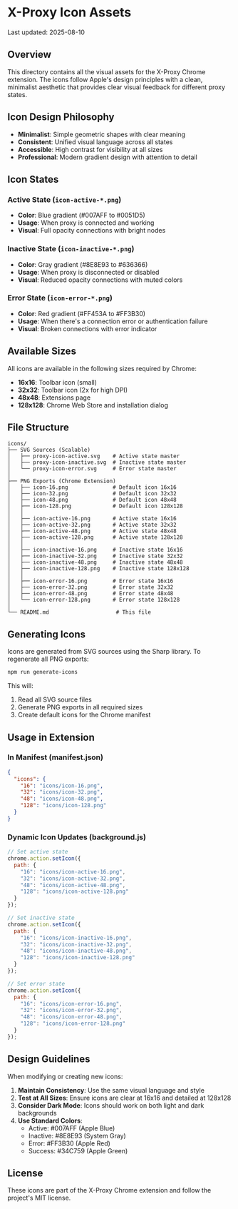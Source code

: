 # X-Proxy Icon Assets

Last updated: 2025-08-10

## Overview

This directory contains all the visual assets for the X-Proxy Chrome extension. The icons follow Apple's design principles with a clean, minimalist aesthetic that provides clear visual feedback for different proxy states.

## Icon Design Philosophy

- **Minimalist**: Simple geometric shapes with clear meaning
- **Consistent**: Unified visual language across all states
- **Accessible**: High contrast for visibility at all sizes
- **Professional**: Modern gradient design with attention to detail

## Icon States

### Active State (`icon-active-*.png`)
- **Color**: Blue gradient (#007AFF to #0051D5)
- **Usage**: When proxy is connected and working
- **Visual**: Full opacity connections with bright nodes

### Inactive State (`icon-inactive-*.png`)
- **Color**: Gray gradient (#8E8E93 to #636366)
- **Usage**: When proxy is disconnected or disabled
- **Visual**: Reduced opacity connections with muted colors

### Error State (`icon-error-*.png`)
- **Color**: Red gradient (#FF453A to #FF3B30)
- **Usage**: When there's a connection error or authentication failure
- **Visual**: Broken connections with error indicator

## Available Sizes

All icons are available in the following sizes required by Chrome:
- **16x16**: Toolbar icon (small)
- **32x32**: Toolbar icon (2x for high DPI)
- **48x48**: Extensions page
- **128x128**: Chrome Web Store and installation dialog

## File Structure

```
icons/
├── SVG Sources (Scalable)
│   ├── proxy-icon-active.svg    # Active state master
│   ├── proxy-icon-inactive.svg  # Inactive state master
│   └── proxy-icon-error.svg     # Error state master
│
├── PNG Exports (Chrome Extension)
│   ├── icon-16.png              # Default icon 16x16
│   ├── icon-32.png              # Default icon 32x32
│   ├── icon-48.png              # Default icon 48x48
│   ├── icon-128.png             # Default icon 128x128
│   │
│   ├── icon-active-16.png       # Active state 16x16
│   ├── icon-active-32.png       # Active state 32x32
│   ├── icon-active-48.png       # Active state 48x48
│   ├── icon-active-128.png      # Active state 128x128
│   │
│   ├── icon-inactive-16.png     # Inactive state 16x16
│   ├── icon-inactive-32.png     # Inactive state 32x32
│   ├── icon-inactive-48.png     # Inactive state 48x48
│   ├── icon-inactive-128.png    # Inactive state 128x128
│   │
│   ├── icon-error-16.png        # Error state 16x16
│   ├── icon-error-32.png        # Error state 32x32
│   ├── icon-error-48.png        # Error state 48x48
│   └── icon-error-128.png       # Error state 128x128
│
└── README.md                     # This file
```

## Generating Icons

Icons are generated from SVG sources using the Sharp library. To regenerate all PNG exports:

```bash
npm run generate-icons
```

This will:
1. Read all SVG source files
2. Generate PNG exports in all required sizes
3. Create default icons for the Chrome manifest

## Usage in Extension

### In Manifest (manifest.json)
```json
{
  "icons": {
    "16": "icons/icon-16.png",
    "32": "icons/icon-32.png",
    "48": "icons/icon-48.png",
    "128": "icons/icon-128.png"
  }
}
```

### Dynamic Icon Updates (background.js)
```javascript
// Set active state
chrome.action.setIcon({
  path: {
    "16": "icons/icon-active-16.png",
    "32": "icons/icon-active-32.png",
    "48": "icons/icon-active-48.png",
    "128": "icons/icon-active-128.png"
  }
});

// Set inactive state
chrome.action.setIcon({
  path: {
    "16": "icons/icon-inactive-16.png",
    "32": "icons/icon-inactive-32.png",
    "48": "icons/icon-inactive-48.png",
    "128": "icons/icon-inactive-128.png"
  }
});

// Set error state
chrome.action.setIcon({
  path: {
    "16": "icons/icon-error-16.png",
    "32": "icons/icon-error-32.png",
    "48": "icons/icon-error-48.png",
    "128": "icons/icon-error-128.png"
  }
});
```

## Design Guidelines

When modifying or creating new icons:

1. **Maintain Consistency**: Use the same visual language and style
2. **Test at All Sizes**: Ensure icons are clear at 16x16 and detailed at 128x128
3. **Consider Dark Mode**: Icons should work on both light and dark backgrounds
4. **Use Standard Colors**: 
   - Active: #007AFF (Apple Blue)
   - Inactive: #8E8E93 (System Gray)
   - Error: #FF3B30 (Apple Red)
   - Success: #34C759 (Apple Green)

## License

These icons are part of the X-Proxy Chrome extension and follow the project's MIT license.
